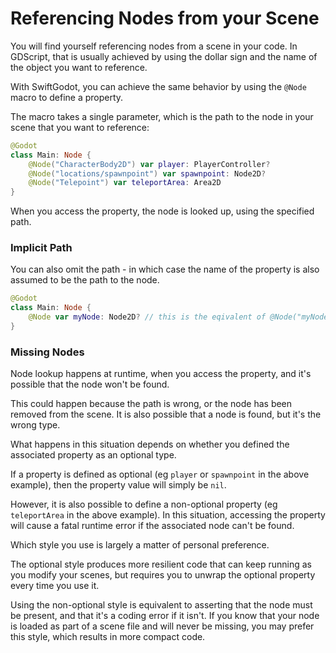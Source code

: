 # Referencing Nodes from your Scene

You will find yourself referencing nodes from a scene in your code. In
GDScript, that is usually achieved by using the dollar sign and the name of the
object you want to reference.

With SwiftGodot, you can achieve the same behavior by using the
``@Node`` macro to define a property.

The macro takes a single parameter, which is the path to the node in your
scene that you want to reference:

```swift
@Godot
class Main: Node {
    @Node("CharacterBody2D") var player: PlayerController?
    @Node("locations/spawnpoint") var spawnpoint: Node2D?
    @Node("Telepoint") var teleportArea: Area2D
}
```

When you access the property, the node is looked up, using the specified path.

### Implicit Path

You can also omit the path - in which case the name of the property
is also assumed to be the path to the node.

```swift
@Godot
class Main: Node {
    @Node var myNode: Node2D? // this is the eqivalent of @Node("myNode")...
}
```

### Missing Nodes

Node lookup happens at runtime, when you access the property, and it's possible that the node won't be found.

This could happen because the path is wrong, or the node has been removed from the scene. 
It is also possible that a node is found, but it's the wrong type.

What happens in this situation depends on whether you defined the associated
property as an optional type.

If a property is defined as optional (eg `player` or `spawnpoint` in the above
example), then the property value will simply be `nil`.

However, it is also possible to define a non-optional property (eg `teleportArea`
in the above example). In this situation, accessing the property will cause
a fatal runtime error if the associated node can't be found.

Which style you use is largely a matter of personal preference. 

The optional style produces more resilient code that can keep running as you
modify your scenes, but requires you to unwrap the optional property every
time you use it.

Using the non-optional style is equivalent to asserting that the node must
be present, and that it's a coding error if it isn't. If you know that your
node is loaded as part of a scene file and will never be missing, you may
prefer this style, which results in more compact code.